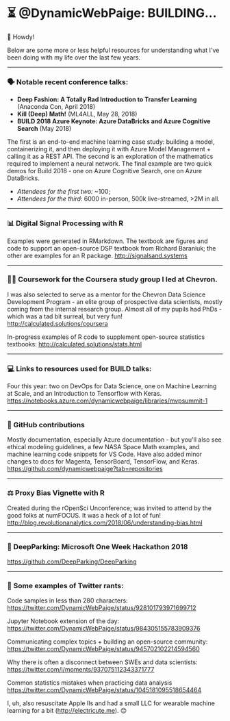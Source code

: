 # ⏳ @DynamicWebPaige: BUILDING...

[](https://scontent-sea1-1.xx.fbcdn.net/v/t1.0-9/21077722_10155661650751672_7301813282035742921_n.jpg?_nc_cat=110&_nc_ht=scontent-sea1-1.xx&oh=f4a69e45b87125942531cc562a1a9d0b&oe=5C56296D)

👋 Howdy!
 
Below are some more or less helpful resources for understanding what I've been doing with my life over the last few years. 

-----------------------------------------

### 🗣 Notable recent conference talks:
* **Deep Fashion: A Totally Rad Introduction to Transfer Learning** (Anaconda Con, April 2018)
* **Kill (Deep) Math!** (ML4ALL, May 28, 2018)
* **BUILD 2018 Azure Keynote: Azure DataBricks and Azure Cognitive Search** (May 2018)
 
The first is an end-to-end machine learning case study: building a model, containerizing it, and then deploying it with Azure Model Management + calling it as a REST API. The second is an exploration of the mathematics required to implement a neural network. The final example are two quick demos for Build 2018 - one on Azure Cognitive Search, one on Azure DataBricks.
 
- _Attendees for the first two:_ ~100; 
- _Attendees for the third:_ 6000 in-person, 500k live-streamed, >2M in all.

-----------------------------------------

### 📊 Digital Signal Processing with R 
Examples were generated in RMarkdown. The textbook are figures and code to support an open-source DSP textbook from Richard Baraniuk; the other are examples for an R package.
http://signalsand.systems

-----------------------------------------

### 👩‍🏫 Coursework for the Coursera study group I led at Chevron. 
I was also selected to serve as a mentor for the Chevron Data Science Development Program - an elite group of prospective data scientists, mostly coming from the internal research group. Almost all of my pupils had PhDs - which was a tad bit surreal, but very fun!
http://calculated.solutions/coursera
 
In-progress examples of R code to supplement open-source statistics textbooks:
http://calculated.solutions/stats.html

-----------------------------------------

### 💻 Links to resources used for BUILD talks:
Four this year: two on DevOps for Data Science, one on Machine Learning at Scale, and an Introduction to Tensorflow with Keras.
https://notebooks.azure.com/dynamicwebpaige/libraries/mvpsummit-1

-----------------------------------------

### 💾 GitHub contributions
Mostly documentation, especially Azure documentation - but you'll also see ethical modeling guidelines, a few NASA Space Math examples, and machine learning code snippets for VS Code. Have also added minor changes to docs for Magenta, TensorBoard, TensorFlow, and Keras.
https://github.com/dynamicwebpaige?tab=repositories

-----------------------------------------

### ⚖ Proxy Bias Vignette with R
Created during the rOpenSci Unconference; was invited to attend by the good folks at numFOCUS. It was a heck of a lot of fun!
http://blog.revolutionanalytics.com/2018/06/understanding-bias.html

-----------------------------------------

### 🚛 DeepParking: Microsoft One Week Hackathon 2018
https://github.com/DeepParking/DeepParking

-----------------------------------------

### 🐤 Some examples of Twitter rants:
Code samples in less than 280 characters:
https://twitter.com/DynamicWebPaige/status/928101793971699712
 
Jupyter Notebook extension of the day:
https://twitter.com/DynamicWebPaige/status/984305155783909376
 
Communicating complex topics + building an open-source community: 
https://twitter.com/DynamicWebPaige/status/945702102214594560
 
Why there is often a disconnect between SWEs and data scientists:
https://twitter.com/i/moments/937075112343371777
 
Common statistics mistakes when practicing data analysis
https://twitter.com/DynamicWebPaige/status/1045181095518654464 
 
I, uh, also resuscitate Apple IIs and had a small LLC for wearable machine learning for a bit (http://electricute.me). 😊
